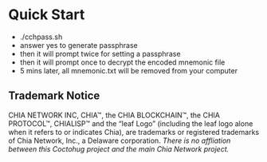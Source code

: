 # Quick Start
- ./cchpass.sh
- answer yes to generate passphrase
- then it will prompt twice for setting a passphrase
- then it will prompt once to decrypt the encoded mnemonic file
- 5 mins later, all mnemonic.txt will be removed from your computer


## Trademark Notice
CHIA NETWORK INC, CHIA™, the CHIA BLOCKCHAIN™, the CHIA PROTOCOL™, CHIALISP™ and the “leaf Logo” (including the leaf logo alone when it refers to or indicates Chia), are trademarks or registered trademarks of Chia Network, Inc., a Delaware corporation. *There is no affliation between this Coctohug project and the main Chia Network project.*